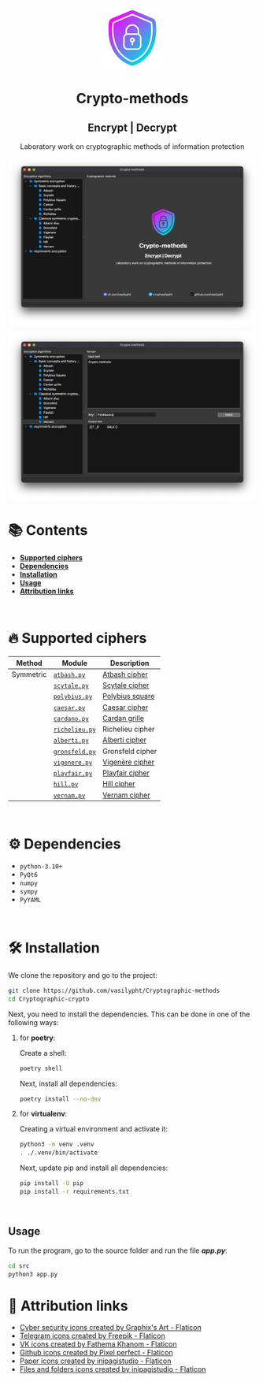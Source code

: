 <p align="center">
    <img src="/resources/crypto-methods.png" alt="preview" height="128" width="128">
</p>
<div>
    <h1 align="center">Crypto-methods</h1>
    <h2 align="center">Encrypt | Decrypt</h2>
    <p align="center">Laboratory work on cryptographic methods of information protection</p>
</div>

![image-app](/resources/screenshots/image-app.png)

![image-vernam](/resources/screenshots/image-vernam.png)


# :books: Contents

- [**Supported ciphers**](#fire-supported-ciphers)
- [**Dependencies**](#gear-dependencies)
- [**Installation**](#hammer_and_wrench-installation)
- [**Usage**](#usage)
- [**Attribution links**](#link-attribution-links)

<br>

# :fire: Supported ciphers


| Method    | Module                                                            | Description                                                           |
|-----------|-------------------------------------------------------------------|-----------------------------------------------------------------------|
| Symmetric | [`atbash.py`](/src/crypto/symmetric/atbash.py)        | [Atbash cipher](https://en.wikipedia.org/wiki/Atbash)                 |
|           | [`scytale.py`](/src/crypto/symmetric/scytale.py)      | [Scytale cipher](https://en.wikipedia.org/wiki/Scytale)               |
|           | [`polybius.py`](/src/crypto/symmetric/polybius_square.py)    | [Polybius square](https://en.wikipedia.org/wiki/Polybius_square)      |
|           | [`caesar.py`](/src/crypto/symmetric/caesar.py)        | [Caesar cipher](https://en.wikipedia.org/wiki/Caesar_cipher)          |
|           | [`cardano.py`](/src/crypto/symmetric/cardan_grille.py)      | [Cardan grille](https://en.wikipedia.org/wiki/Cardan_grille)          |
|           | [`richelieu.py`](/src/crypto/symmetric/richelieu.py)  | Richelieu cipher                                                      |
|           | [`alberti.py`](/src/crypto/symmetric/alberti.py)      | [Alberti cipher](https://en.wikipedia.org/wiki/Alberti_cipher)        |
|           | [`gronsfeld.py`](/src/crypto/symmetric/gronsfeld.py)  | Gronsfeld cipher                                                      |
|           | [`vigenere.py`](/src/crypto/symmetric/vigenere.py)    | [Vigenère cipher](https://en.wikipedia.org/wiki/Vigen%C3%A8re_cipher) |
|           | [`playfair.py`](/src/crypto/symmetric/playfair.py)    | [Playfair cipher](https://en.wikipedia.org/wiki/Playfair_cipher)      |
|           | [`hill.py`](/src/crypto/symmetric/hill.py)            | [Hill cipher](https://en.wikipedia.org/wiki/Hill_cipher)              |
|           | [`vernam.py`](/src/crypto/symmetric/vernam.py)        | [Vernam cipher](https://en.wikipedia.org/wiki/One-time_pad)           |

<br>

# :gear: Dependencies

- `python-3.10+`
- `PyQt6`
- `numpy`
- `sympy`
- `PyYAML`

<br>

# :hammer_and_wrench: Installation

We clone the repository and go to the project:

```zsh
git clone https://github.com/vasilypht/Cryptographic-methods
cd Cryptographic-crypto
```

Next, you need to install the dependencies. This can be done in one of the following ways:

 1. for **poetry**:
    
    Create a shell:
 
    ```zsh
    poetry shell
    ```
    
    Next, install all dependencies:

    ```zsh
    poetry install --no-dev
    ```

 2. for **virtualenv**:

    Creating a virtual environment and activate it:

    ```zsh
    python3 -m venv .venv
    . ./.venv/bin/activate
    ```
    
    Next, update pip and install all dependencies:

    ```zsh
    pip install -U pip
    pip install -r requirements.txt
    ```

<br>

## Usage

To run the program, go to the source folder and run the file ***app.py***:

```zsh
cd src
python3 app.py
```

# :link: Attribution links

- <a href="https://www.flaticon.com/free-icons/cyber-security" title="cyber security icons">Cyber security icons created by Graphix's Art - Flaticon</a>
- <a href="https://www.flaticon.com/free-icons/telegram" title="telegram icons">Telegram icons created by Freepik - Flaticon</a>
- <a href="https://www.flaticon.com/free-icons/vk" title="VK icons">VK icons created by Fathema Khanom - Flaticon</a>
- <a href="https://www.flaticon.com/free-icons/github" title="github icons">Github icons created by Pixel perfect - Flaticon</a>
- <a href="https://www.flaticon.com/free-icons/paper" title="paper icons">Paper icons created by inipagistudio - Flaticon</a>
- <a href="https://www.flaticon.com/free-icons/files-and-folders" title="files and folders icons">Files and folders icons created by inipagistudio - Flaticon</a>
